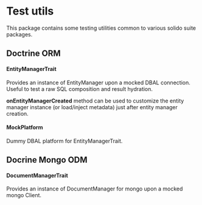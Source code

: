 Test utils
==========

This package contains some testing utilities common to various
solido suite packages.

Doctrine ORM
------------

#### EntityManagerTrait

Provides an instance of EntityManager upon a mocked DBAL connection.  
Useful to test a raw SQL composition and result hydration.

__onEntityManagerCreated__ method can be used to customize the entity manager
instance (or load/inject metadata) just after entity manager creation.

#### MockPlatform

Dummy DBAL platform for EntityManagerTrait.
 
Docrine Mongo ODM
-----------------

#### DocumentManagerTrait

Provides an instance of DocumentManager for mongo upon a mocked mongo Client.
